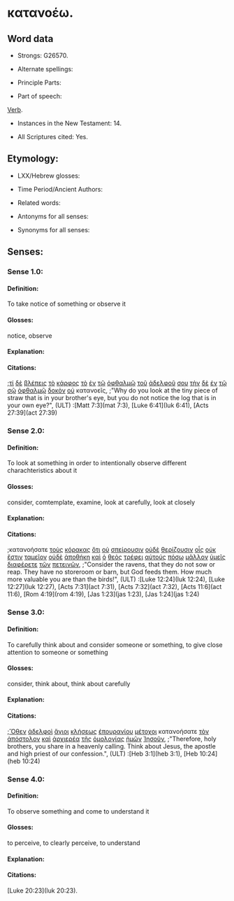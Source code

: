 # κατανοέω.

<!-- Status: S2=Needs2ndReview -->
<!-- Lexica used for edits: BDAG, FFM, LN, BN, A-S -->

## Word data

* Strongs: G26570.


* Alternate spellings:

* Principle Parts: 

* Part of speech: 

[Verb](http://ugg.readthedocs.io/en/latest/verb.html).

* Instances in the New Testament: 14.

* All Scriptures cited: Yes.

## Etymology: 

* LXX/Hebrew glosses: 

* Time Period/Ancient Authors: 

* Related words: 

* Antonyms for all senses:

* Synonyms for all senses: 

## Senses:

### Sense 1.0:

#### Definition: 

To take notice of something or observe it

#### Glosses:

notice, observe 

#### Explanation:

#### Citations:

;[τί](../G51010/01.md) [δὲ](../G11610/01.md) [βλέπεις](../G09910/01.md) [τὸ](../G35880/01.md) [κάρφος](../G25950/01.md) [τὸ](../G35880/01.md) [ἐν](../G17220/01.md) [τῷ](../G35880/01.md) [ὀφθαλμῷ](../G37880/01.md) [τοῦ](../G35880/01.md) [ἀδελφοῦ](../G00800/01.md) [σου](../G47710/01.md) [τὴν](../G35880/01.md) [δὲ](../G11610/01.md) [ἐν](../G17220/01.md) [τῷ](../G35880/01.md) [σῷ](../G46740/01.md) [ὀφθαλμῷ](../G37880/01.md) [δοκὸν](../G13850/01.md) [οὐ](../G37560/01.md) κατανοεῖς, 
;"Why do you look at the tiny piece of straw that is in your brother's eye, but you do not notice the log that is in your own eye?",  (ULT)
:[Matt 7:3](mat 7:3),  [Luke 6:41](luk 6:41),  [Acts 27:39](act 27:39)

### Sense 2.0:

#### Definition: 

To look at something in order to intentionally observe different charachteristics about it

#### Glosses:

consider, comtemplate, examine, look at carefully, look at closely

#### Explanation:

#### Citations:

;κατανοήσατε [τοὺς](../G35880/01.md) [κόρακας](../G28760/01.md) [ὅτι](../G37540/01.md) [οὐ](../G37560/01.md) [σπείρουσιν](../G46870/01.md) [οὐδὲ](../G37610/01.md) [θερίζουσιν](../G23250/01.md) [οἷς](../G37390/01.md) [οὐκ](../G37560/01.md) [ἔστιν](../G99999/01.md) [ταμεῖον](../G50090/01.md) [οὐδὲ](../G37610/01.md) [ἀποθήκη](../G05960/01.md) [καὶ](../G25320/01.md) [ὁ](../G35880/01.md) [θεὸς](../G23160/01.md) [τρέφει](../G51420/01.md) [αὐτούς](../G08460/01.md) [πόσῳ](../G42140/01.md) [μᾶλλον](../G31230/01.md) [ὑμεῖς](../G47710/01.md) [διαφέρετε](../G13080/01.md) [τῶν](../G35880/01.md) [πετεινῶν](../G40710/01.md), 
;"Consider the ravens, that they do not sow or reap. They have no storeroom or barn, but God feeds them. How much more valuable you are than the birds!",  (ULT)
:[Luke 12:24](luk 12:24),  [Luke 12:27](luk 12:27),  [Acts 7:31](act 7:31),  [Acts 7:32](act 7:32),  [Acts 11:6](act 11:6),  [Rom 4:19](rom 4:19),  [Jas 1:23](jas 1:23),  [Jas 1:24](jas 1:24)

### Sense 3.0:

#### Definition: 

To carefully think about and consider someone or something, to give close attention to someone or something

#### Glosses:

consider, think about, think about carefully

#### Explanation:

#### Citations:

;[Ὅθεν](../G36060/01.md) [ἀδελφοὶ](../G00800/01.md) [ἅγιοι](../G00400/01.md) [κλήσεως](../G28210/01.md) [ἐπουρανίου](../G20320/01.md) [μέτοχοι](../G33530/01.md) κατανοήσατε [τὸν](../G35880/01.md) [ἀπόστολον](../G06520/01.md) [καὶ](../G25320/01.md) [ἀρχιερέα](../G07490/01.md) [τῆς](../G35880/01.md) [ὁμολογίας](../G36710/01.md) [ἡμῶν](../G14730/01.md) [Ἰησοῦν](../G24240/01.md), 
;"Therefore, holy brothers, you share in a heavenly calling. Think about Jesus, the apostle and high priest of our confession.",  (ULT)
:[Heb 3:1](heb 3:1),  [Heb 10:24](heb 10:24)

### Sense 4.0:

#### Definition: 

To observe something and come to understand it

#### Glosses:

to perceive, to clearly perceive, to understand 

#### Explanation:

#### Citations:

[Luke 20:23](luk 20:23).
